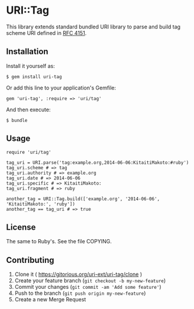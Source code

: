 URI::Tag
========

This library extends standard bundled URI library to parse and build tag scheme URI defined in [RFC 4151][rfc4151].

Installation
------------

Install it yourself as:

    $ gem install uri-tag

Or add this line to your application's Gemfile:

    gem 'uri-tag', :require => 'uri/tag'

And then execute:

    $ bundle

Usage
-----

    require 'uri/tag'
    
    tag_uri = URI.parse('tag:example.org,2014-06-06:KitaitiMakoto:#ruby')
    tag_uri.scheme # => tag
    tag_uri.authority # => example.org
    tag_uri.date # => 2014-06-06
    tag_uri.specific # => KitaitiMakoto:
    tag_uri.fragment # => ruby
    
    another_tag = URI::Tag.build(['example.org', '2014-06-06', 'KitaitiMakoto:', 'ruby'])
    another_tag == tag_uri # => true

License
-------

The same to Ruby's. See the file COPYING.

Contributing
------------

1. Clone it ( https://gitorious.org/uri-ext/uri-tag/clone )
2. Create your feature branch (`git checkout -b my-new-feature`)
3. Commit your changes (`git commit -am 'Add some feature'`)
4. Push to the branch (`git push origin my-new-feature`)
5. Create a new Merge Request

[rfc4151]: http://www.ietf.org/rfc/rfc4151.txt
